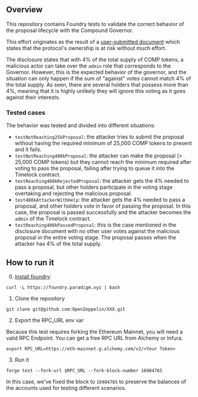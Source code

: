 ## Overview

This repository contains Foundry tests to validate the correct behavior of the proposal lifecycle with the Compound Governor.

This effort originates as the result of a [user-submitted document](https://docs.google.com/document/d/1KWtygfO02vUJ20yY8QKfBJGZMbi8FFDmlCIcoY4iEbg/edit) which states that the protocol's ownership is at risk without much effort.

The disclosure states that with 4% of the total supply of COMP tokens, a malicious actor can take over the `admin` role that corresponds to the Governor. However, this is the expected behavior of the governor, and the situation can only happen if the sum of "against" votes cannot match 4% of the total supply. As seen, there are several holders that possess more than 4%, meaning that it is highly unlikely they will ignore this voting as it goes against their interests.

### Tested cases

The behavior was tested and divided into different situations:

- `testNotReaching25kProposal`: the attacker tries to submit the proposal without having the required minimum of 25,000 COMP tokens to present and it fails.
- `testNotReaching400kProposal`: the attacker can make the proposal (> 25,000 COMP tokens) but they cannot reach the minimum required after voting to pass the proposal, failing after trying to queue it into the Timelock contract.
- `testReaching400kRejectedProposal`: the attacker gets the 4% needed to pass a proposal, but other holders participate in the voting stage overtaking and rejecting the malicious proposal.
- `test400kAttackerWithHelp`: the attacker gets the 4% needed to pass a proposal, and other holders vote in favor of passing the proposal. In this case, the proposal is passed successfully and the attacker becomes the `admin` of the Timelock contract.
- `testReaching400kPassedProposal`: this is the case mentioned in the disclosure document with no other user votes against the malicious proposal in the entire voting stage. The proposal passes when the attacker has 4% of the total supply.

## How to run it

0. [Install foundry](https://github.com/foundry-rs/foundry#installation):

`curl -L https://foundry.paradigm.xyz | bash`

1. Clone the repository

`git clone git@github.com:OpenZeppelin/XXX.git`

2. Export the RPC_URL env var

Because this test requires forking the Ethereum Mainnet, you will need a valid RPC Endpoint. You can get a free RPC URL from Alchemy or Infura.

`export RPC_URL=https://eth-mainnet.g.alchemy.com/v2/<Your Token>`

3. Run it

`forge test --fork-url $RPC_URL --fork-block-number 16984765`

In this case, we've fixed the block to `16984765` to preserve the balances of the accounts used for testing different scenarios.
